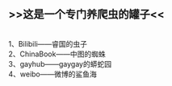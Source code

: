 <h2>>>这是一个专门养爬虫的罐子<<</h2><br>
1、Bilibili——睿国的虫子<br>
2、ChinaBook——中图的蜘蛛<br>
3、gayhub——gaygay的蟒蛇园<br>
4、weibo——微博的鲨鱼海<br>